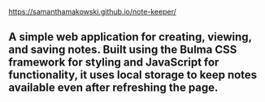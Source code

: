 https://samanthamakowski.github.io/note-keeper/

## A simple web application for creating, viewing, and saving notes. Built using the Bulma CSS framework for styling and JavaScript for functionality, it uses local storage to keep notes available even after refreshing the page.
